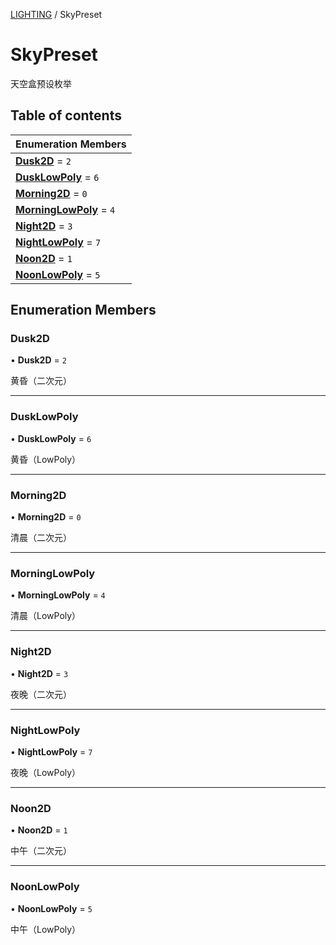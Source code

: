 [LIGHTING](../groups/Core.LIGHTING.md) / SkyPreset

# SkyPreset <Badge type="tip" text="Enumeration" /> <Score text="SkyPreset" />

天空盒预设枚举

## Table of contents

| Enumeration Members |
| :-----|
| **[Dusk2D](mw.SkyPreset.md#dusk2d)** = ``2`` <br> |
| **[DuskLowPoly](mw.SkyPreset.md#dusklowpoly)** = ``6`` <br> |
| **[Morning2D](mw.SkyPreset.md#morning2d)** = ``0`` <br> |
| **[MorningLowPoly](mw.SkyPreset.md#morninglowpoly)** = ``4`` <br> |
| **[Night2D](mw.SkyPreset.md#night2d)** = ``3`` <br> |
| **[NightLowPoly](mw.SkyPreset.md#nightlowpoly)** = ``7`` <br> |
| **[Noon2D](mw.SkyPreset.md#noon2d)** = ``1`` <br> |
| **[NoonLowPoly](mw.SkyPreset.md#noonlowpoly)** = ``5`` <br> |

## Enumeration Members

### Dusk2D <Score text="Dusk" /> 

• **Dusk2D** = ``2``

黄昏（二次元）

___

### DuskLowPoly <Score text="DuskLowPoly" /> 

• **DuskLowPoly** = ``6``

黄昏（LowPoly）

___

### Morning2D <Score text="Morning" /> 

• **Morning2D** = ``0``

清晨（二次元）

___

### MorningLowPoly <Score text="MorningLowPoly" /> 

• **MorningLowPoly** = ``4``

清晨（LowPoly）

___

### Night2D <Score text="Night" /> 

• **Night2D** = ``3``

夜晚（二次元）

___

### NightLowPoly <Score text="NightLowPoly" /> 

• **NightLowPoly** = ``7``

夜晚（LowPoly）

___

### Noon2D <Score text="Noon" /> 

• **Noon2D** = ``1``

中午（二次元）

___

### NoonLowPoly <Score text="NoonLowPoly" /> 

• **NoonLowPoly** = ``5``

中午（LowPoly）
